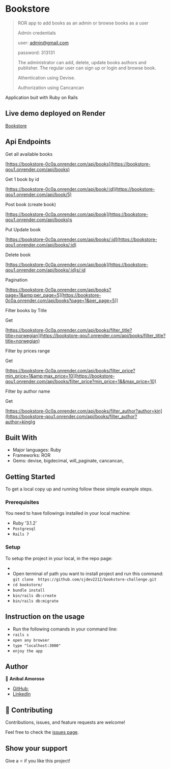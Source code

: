 # Bookstore

> ROR app to add books as an admin or browse books as a user
>
> Admin credentials
>
> user:  admin@gmail.com
>
> password: 313131
>
> The administrator can add, delete, update books authors and publisher.  The regular user can sign up or login and browse book.
>
> Athentication using Devise.
>
> Authorization using Cancancan

 Application buit with Ruby on Rails

## Live demo deployed on Render

[Bookstore](https://bookstore-0c0a.onrender.com/)

## Api Endpoints

Get all available books

[https://bookstore-0c0a.onrender.com/api/books](https://bookstore-qou1.onrender.com/api/books)

Get 1 book by id

[https://bookstore-0c0a.onrender.com/api/book/:id](https://bookstore-qou1.onrender.com/api/book/5)

Post  book (create book)

[https://bookstore-0c0a.onrender.com/api/book](https://bookstore-qou1.onrender.com/api/books)s

 Put  Update book

[https://bookstore-0c0a.onrender.com/api/books/:id](https://bookstore-qou1.onrender.com/api/books/:id)

Delete book

[https://bookstore-0c0a.onrender.com/api/book](https://bookstore-qou1.onrender.com/api/books/:id)s/:id

Pagination

[https://bookstore-0c0a.onrender.com/api/books?page=1&amp;per_page=5](https://bookstore-0c0a.onrender.com/api/books?page=1&per_page=5])

Filter books by Title

Get

[https://bookstore-0c0a.onrender.com/api/books/filter_title?title=norwegian](https://bookstore-qou1.onrender.com/api/books/filter_title?title=norwegian)

Filter by prices range

Get

[https://bookstore-0c0a.onrender.com/api/books/filter_price?min_price=1&amp;max_price=10](https://bookstore-qou1.onrender.com/api/books/filter_price?min_price=1&&max_price=10)

Filter by author name

Get

[https://bookstore-0c0a.onrender.com/api/books/filter_author?author=kin](https://bookstore-qou1.onrender.com/api/books/filter_author?author=king)g

## Built With

- Major languages: Ruby
- Frameworks: ROR
- Gems: devise, bigdecimal, will_paginate, cancancan,

## Getting Started

To get a local copy up and running follow these simple example steps.

### Prerequisites

You need to have followings installed in your local machine:

- Ruby '3.1.2'
- `Postgresql`
- `Rails 7`

### Setup

To setup the project in your local, in the repo page:

- 
- Open terminal of path you want to install project and run this command:
  `git clone  https://github.com/sjdev2212/bookstore-challenge.git`
- `cd bookstore/`
- `bundle install`
- `bin/rails db:create`
- `bin/rails db:migrate`

## Instruction on the usage

- Run the following comands in your command line:
- `rails s`
- `open any browser`
- `type "localhost:3000"`
- `enjoy the app`

## Author

👤 **Anibal Amoroso**

- [GitHub:](https://github.com/sjdev2212)
- [LinkedIn](https://linkedin.com/in/anibalamoroso/)

## 🤝 Contributing

Contributions, issues, and feature requests are welcome!

Feel free to check the [issues page](https://github.com/sjdev2212/bookstore-challenge/issues).

## Show your support

Give a ⭐️ if you like this project!
